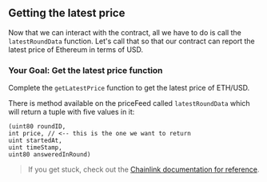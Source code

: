 ## Getting the latest price

Now that we can interact with the contract, all we have to do is call the `latestRoundData` function. Let's call that so that our contract can report the latest price of Ethereum in terms of USD.

### <emoji id="checkered_flag" /> Your Goal: Get the latest price function

Complete the `getLatestPrice` function to get the latest price of ETH/USD. 

There is method available on the priceFeed called `latestRoundData` which will return a tuple with five values in it: 

```solidity
(uint80 roundID, 
int price, // <-- this is the one we want to return
uint startedAt,
uint timeStamp,
uint80 answeredInRound)
```

> <emoji id="book" /> If you get stuck, check out the [Chainlink documentation for reference](https://docs.chain.link/docs/get-the-latest-price/).

